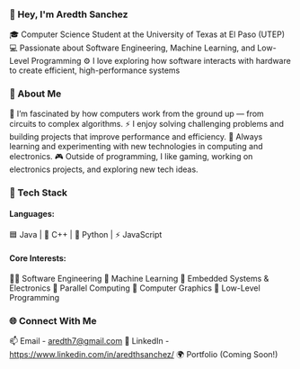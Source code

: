 ### 👋 Hey, I'm Aredth Sanchez

🎓 Computer Science Student at the University of Texas at El Paso (UTEP)
💻 Passionate about Software Engineering, Machine Learning, and Low-Level Programming
⚙️ I love exploring how software interacts with hardware to create efficient, high-performance systems

### 🚀 About Me

🧠 I’m fascinated by how computers work from the ground up — from circuits to complex algorithms.
⚡ I enjoy solving challenging problems and building projects that improve performance and efficiency.
🔬 Always learning and experimenting with new technologies in computing and electronics.
🎮 Outside of programming, I like gaming, working on electronics projects, and exploring new tech ideas.

### 🧰 Tech Stack

#### Languages:
🟦 Java | 💠 C++ | 🐍 Python | ⚡ JavaScript

#### Core Interests:
🧑‍💻 Software Engineering
🧠 Machine Learning
🔌 Embedded Systems & Electronics
🚀 Parallel Computing
🎨 Computer Graphics
🔧 Low-Level Programming

### 🌐 Connect With Me

📫 Email - aredth7@gmail.com
💼 LinkedIn - https://www.linkedin.com/in/aredthsanchez/
🌍 Portfolio (Coming Soon!)

